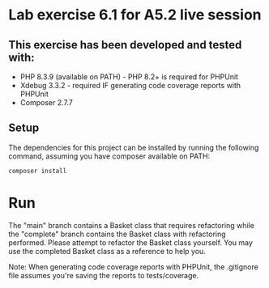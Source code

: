 # Lab exercise 6.1 for A5.2 live session

## This exercise has been developed and tested with:
* PHP 8.3.9 (available on PATH) - PHP 8.2+ is required for PHPUnit
* Xdebug 3.3.2 - required IF generating code coverage reports with PHPUnit
* Composer 2.7.7

## Setup
The dependencies for this project can be installed by running the following command, assuming you have composer available on PATH:

`composer install`

# Run
The "main" branch contains a Basket class that requires refactoring while the "complete" branch contains the Basket class with refactoring performed. Please attempt to refactor the Basket class yourself. You may use the completed Basket class as a reference to help you.

Note: When generating code coverage reports with PHPUnit, the .gitignore file assumes you're saving the reports to tests/coverage.
